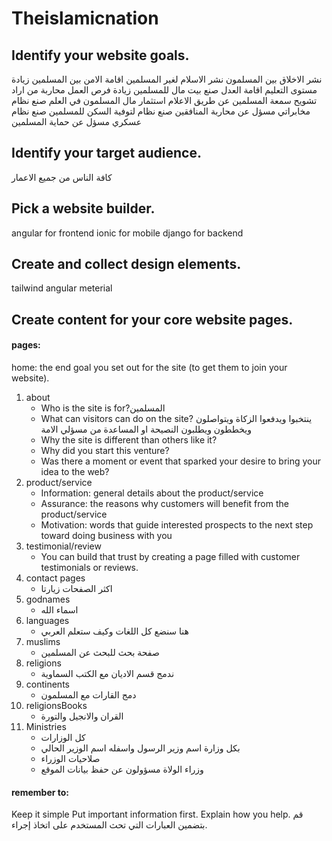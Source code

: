 # Theislamicnation
## Identify your website goals.
نشر الاخلاق بين المسلمون
نشر الاسلام لغير المسلمين
اقامة الامن بين المسلمين
زيادة مستوى التعليم
اقامة العدل
صنع بيت مال للمسلمين
زيادة فرص العمل
محاربة من اراد تشويح سمعة المسلمين عن طريق الاعلام
استثمار مال المسلمون في العلم
صنع نظام مخابراتي مسؤل عن محاربة المنافقين
صنع نظام لتوفية السكن للمسلمين
صنع نظام عسكري مسؤل عن حماية المسلمين

## Identify your target audience.
كافة الناس من جميع الاعمار

## Pick a website builder.
angular for frontend 
ionic for mobile
django for backend

## Create and collect design elements.
tailwind
angular meterial

## Create content for your core website pages.
#### pages:
home: the end goal you set out for the site (to get them to join your website).
1. about
    - Who is the site is for?المسلمين 
    - What can visitors can do on the site? ينتخبوا ويدفعوا الزكاة  ويتواصلون ويخططون ويطلبون النصيحة او المساعدة من مسؤلي الامة 
    - Why the site is different than others like it?
    - Why did you start this venture?
    - Was there a moment or event that sparked your desire to bring your idea to the web?
2. product/service
    - Information: general details about the product/service
    - Assurance: the reasons why customers will benefit from the product/service
    - Motivation: words that guide interested prospects to the next step toward doing business with you
3. testimonial/review
    - You can build that trust by creating a page filled with customer testimonials or reviews.
4. contact pages
    - اكثر الصفحات زيارتا
5. godnames
    - اسماء الله
6. languages
    - هنا سنضع كل اللغات وكيف ستعلم العربي
7. muslims
    - صفحة بحث للبحث عن المسلمين 
8. religions
    - ندمج قسم الاديان مع الكتب السماوية
9. continents
    - دمج القارات مع المسلمون
10. religionsBooks
    - القران والانجيل والتورة
11. Ministries
    - كل الوزارات
    - بكل وزارة اسم وزير الرسول واسفله اسم الوزير الحالي
    - صلاحيات الوزراء
    - وزراء الولاة مسؤولون عن حفظ بيانات الموقع
#### remember to:
Keep it simple
Put important information first. 
Explain how you help.
قم بتضمين العبارات التي تحث المستخدم على اتخاذ إجراء.